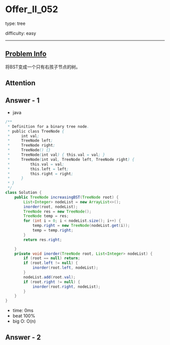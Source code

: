 
# Offer_II_052
type: tree

difficulty: easy

---

## [Problem Info][problem_link]
将BST变成一个只有右孩子节点的树。

## Attention

## Answer - 1

- java

```java
/**
 * Definition for a binary tree node.
 * public class TreeNode {
 *     int val;
 *     TreeNode left;
 *     TreeNode right;
 *     TreeNode() {}
 *     TreeNode(int val) { this.val = val; }
 *     TreeNode(int val, TreeNode left, TreeNode right) {
 *         this.val = val;
 *         this.left = left;
 *         this.right = right;
 *     }
 * }
 */
class Solution {
    public TreeNode increasingBST(TreeNode root) {
        List<Integer> nodeList = new ArrayList<>();
        inorder(root, nodeList);
        TreeNode res = new TreeNode();
        TreeNode temp = res;
        for (int i = 0; i < nodeList.size(); i++) {
            temp.right = new TreeNode(nodeList.get(i));
            temp = temp.right;
        }
        return res.right;

    }
    private void inorder(TreeNode root, List<Integer> nodeList) {
        if (root == null) return;
        if (root.left != null) {
            inorder(root.left, nodeList);
        }
        nodeList.add(root.val);
        if (root.right != null) {
            inorder(root.right, nodeList);
        }
    }
}
```
- time: 0ms
- beat 100%
- big O: O(n)

## Answer - 2

[problem_link]: https://leetcode-cn.com/problems/NYBBNL/

